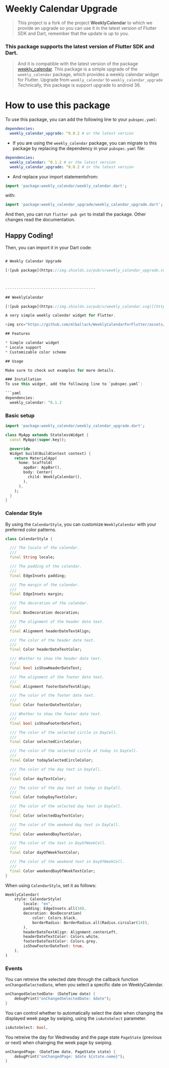 # Weekly Calendar Upgrade 

> This project is a fork of the project **WeeklyCalendar** to which we provide an upgrade so you can use it in the latest version of Flutter SDK and Dart, remember that the update is up to you.

### This package supports the latest version of Flutter SDK and Dart.
> And it is compatible with the latest version of the package [weekly_calendar](https://pub.dev/packages/weekly_calendar).
> This package is a simple upgrade of the `weekly_calendar` package, which provides a weekly calendar widget for Flutter.
> Upgrade from `weekly_calendar` to `weekly_calendar_upgrade`
> Technically, this package is support upgrade to android 36.

# How to use this package

To use this package, you can add the following line to your `pubspec.yaml`:

```yaml
dependencies:
  weekly_calendar_upgrade: ^0.0.2 # or the latest version
```

* If you are using the `weekly_calendar` package, you can migrate to this package by replacing the dependency in your `pubspec.yaml` file:

```yaml
dependencies:
  weekly_calendar: ^0.1.2 # or the latest version
  weekly_calendar_upgrade: ^0.0.2 # or the latest version
```

* And replace your import statementsfrom:

```dart
import 'package:weekly_calendar/weekly_calendar.dart';
```

with:

```dart
import 'package:weekly_calendar_upgrade/weekly_calendar_upgrade.dart';
```

And then, you can run `flutter pub get` to install the package.
Other changes read the documentation.

## Happy Coding!



Then, you can import it in your Dart code:

```dart

# Weekly Calendar Upgrade

[![pub package](https://img.shields.io/pub/v/weekly_calendar_upgrade.svg)](https://pub.dev/packages/weekly_calendar_upgrade)



----------------------------------------

## WeeklyCalendar

[![pub package](https://img.shields.io/pub/v/weekly_calendar.svg)](https://pub.dev/packages/weekly_calendar)

A very simple weekly calendar widget for Flutter.

<img src="https://github.com/mlballack/WeeklyCalendarForFlutter/assets/77086210/dc5ef69e-b120-4339-80cc-b7bf695258a0" width="350" />

## Features

* Simple calendar widget
* Locale support
* Customizable color scheme

## Usage

Make sure to check out examples for more details.

### Installation
To use this widget, add the following line to `pubspec.yaml`:

```yaml
dependencies:
  weekly_calendar: ^0.1.2
```

### Basic setup

```dart
import 'package:weekly_calendar/weekly_calendar_upgrade.dart';

class MyApp extends StatelessWidget {
  const MyApp({super.key});

  @override
  Widget build(BuildContext context) {
    return MaterialApp(
      home: Scaffold(
        appBar: AppBar(),
        body: Center(
          child: WeeklyCalendar(),
        ),
      ),
    );
  }
}
```

### Calendar Style
By using the `CalendarStyle`, you can customize `WeeklyCalendar` with your preferred color patterns.

```dart
class CalendarStyle {

  /// The locale of the calendar.
  ///
  final String locale;

  /// The padding of the calendar.
  ///
  final EdgeInsets padding;

  /// The margin of the calendar.
  ///
  final EdgeInsets margin;

  /// The decoration of the calendar.
  ///
  final BoxDecoration decoration;

  /// The alignment of the header date text.
  ///
  final Alignment headerDateTextAlign;

  /// The color of the header date text.
  ///
  final Color headerDateTextColor;

  /// Whether to show the header date text.
  ///
  final bool isShowHeaderDateText;

  /// The alignment of the footer date text.
  ///
  final Alignment footerDateTextAlign;

  /// The color of the footer date text.
  ///
  final Color footerDateTextColor;

  /// Whether to show the footer date text.
  ///
  final bool isShowFooterDateText;

  /// The color of the selected circle in DayCell.
  ///
  final Color selectedCircleColor;

  /// The color of the selected circle at today in DayCell.
  ///
  final Color todaySelectedCircleColor;

  /// The color of the day text in DayCell.
  ///
  final Color dayTextColor;

  /// The color of the day text at today in DayCell.
  ///
  final Color todayDayTextColor;

  /// The color of the selected day text in DayCell.
  ///
  final Color selectedDayTextColor;

  /// The color of the weekend day text in DayCell.
  ///
  final Color weekendDayTextColor;

  /// The color of the text in DayOfWeekCell.
  ///
  final Color dayOfWeekTextColor;

  /// The color of the weekend text in DayOfWeekCell.
  ///
  final Color weekendDayOfWeekTextColor;
}
```

When using `CalendarStyle`, set it as follows:

```dart
WeeklyCalendar(
    style: CalendarStyle(
        locale: "en",
        padding: EdgeInsets.all(10),
        decoration: BoxDecoration(
            color: Colors.black,
            borderRadius: BorderRadius.all(Radius.circular(14)),
        ),
        headerDateTextAlign: Alignment.centerLeft,
        headerDateTextColor: Colors.white,
        footerDateTextColor: Colors.grey,
        isShowFooterDateText: true,
    ),
)
```

### Events
You can retreive the selected date through the callback function `onChangedSelectedDate`, when you select a specific date on WeeklyCalendar.

```dart
onChangedSelectedDate: (DateTime date) {
    debugPrint("onChangedSelectedDate: $date");
}
```

You can control whether to automatically select the date when changing the displayed week page by swiping, using the `isAutoSelect` parameter.

```dart
isAutoSelect: bool,
```

You retreive the day for Wednesday and the page state `PageState` (previous or next) when chainging the week page by swiping.

```dart
onChangedPage: (DateTime date, PageState state) {
    debugPrint("onChangedPage: $date ${state.name}");
}
```
